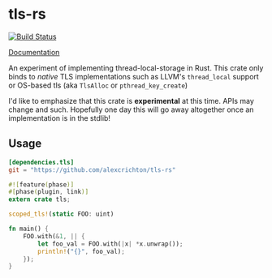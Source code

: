 # tls-rs

[![Build Status](https://travis-ci.org/alexcrichton/tls-rs.svg?branch=master)](https://travis-ci.org/alexcrichton/tls-rs)

[Documentation](http://alexcrichton.com/tls-rs/tls/index.html)

An experiment of implementing thread-local-storage in Rust. This crate only
binds to *native* TLS implementations such as LLVM's `thread_local` support or
OS-based tls (aka `TlsAlloc` or `pthread_key_create`)

I'd like to emphasize that this crate is **experimental** at this time. APIs may
change and such. Hopefully one day this will go away altogether once an
implementation is in the stdlib!

## Usage

```toml
[dependencies.tls]
git = "https://github.com/alexcrichton/tls-rs"
```

```rust
#![feature(phase)]
#[phase(plugin, link)]
extern crate tls;

scoped_tls!(static FOO: uint)

fn main() {
    FOO.with(&1, || {
        let foo_val = FOO.with(|x| *x.unwrap());
        println!("{}", foo_val);
    });
}
```
